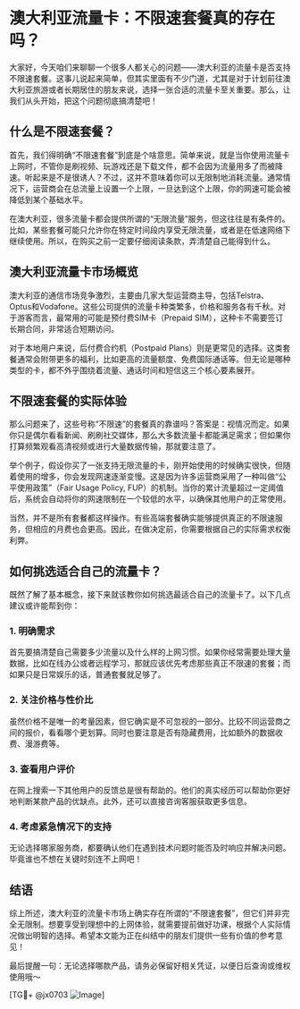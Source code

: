# 澳大利亚流量卡：不限速套餐真的存在吗？

大家好，今天咱们来聊聊一个很多人都关心的问题——澳大利亚的流量卡是否支持不限速套餐。这事儿说起来简单，但其实里面有不少门道，尤其是对于计划前往澳大利亚旅游或者长期居住的朋友来说，选择一张合适的流量卡至关重要。那么，让我们从头开始，把这个问题彻底搞清楚吧！

## 什么是不限速套餐？

首先，我们得明确“不限速套餐”到底是个啥意思。简单来说，就是当你使用流量卡上网时，不管你是刷视频、玩游戏还是下载文件，都不会因为流量用多了而被降速。听起来是不是很诱人？不过，这并不意味着你可以无限制地消耗流量。通常情况下，运营商会在总流量上设置一个上限，一旦达到这个上限，你的网速可能会被降低到某个基础水平。

在澳大利亚，很多流量卡都会提供所谓的“无限流量”服务，但这往往是有条件的。比如，某些套餐可能只允许你在特定时间段内享受无限流量，或者是在低速网络下继续使用。所以，在购买之前一定要仔细阅读条款，弄清楚自己能得到什么。

## 澳大利亚流量卡市场概览

澳大利亚的通信市场竞争激烈，主要由几家大型运营商主导，包括Telstra、Optus和Vodafone。这些公司提供的流量卡种类繁多，价格和服务各有千秋。对于游客而言，最常用的可能是预付费SIM卡（Prepaid SIM），这种卡不需要签订长期合同，非常适合短期访问。

对于本地用户来说，后付费合约机（Postpaid Plans）则是更常见的选择。这类套餐通常会附带更多的福利，比如更高的流量额度、免费国际通话等。但无论是哪种类型的卡，都不外乎围绕着流量、通话时间和短信这三个核心要素展开。

## 不限速套餐的实际体验

那么问题来了，这些号称“不限速”的套餐真的靠谱吗？答案是：视情况而定。如果你只是偶尔看看新闻、刷刷社交媒体，那么大多数流量卡都能满足需求；但如果你打算频繁观看高清视频或进行大量数据传输，那就要注意了。

举个例子，假设你买了一张支持无限流量的卡，刚开始使用的时候确实很快，但随着使用的增多，你会发现网速逐渐变慢。这是因为许多运营商采用了一种叫做“公平使用政策”（Fair Usage Policy, FUP）的机制。当你的累计流量超过一定阈值后，系统会自动将你的网速限制在一个较低的水平，以确保其他用户的正常使用。

当然，并不是所有套餐都这样操作。有些高端套餐确实能够提供真正的不限速服务，但相应的月费也会更高。因此，在做决定前，你需要根据自己的实际需求权衡利弊。

## 如何挑选适合自己的流量卡？

既然了解了基本概念，接下来就该教你如何挑选最适合自己的流量卡了。以下几点建议或许能帮到你：

### 1. 明确需求
首先要搞清楚自己需要多少流量以及什么样的上网习惯。如果你经常需要处理大量数据，比如在线办公或者远程学习，那就应该优先考虑那些真正不限速的套餐；而如果只是日常娱乐的话，普通套餐就足够了。

### 2. 关注价格与性价比
虽然价格不是唯一的考量因素，但它确实是不可忽视的一部分。比较不同运营商之间的报价，看看哪个更划算。同时也要注意是否有隐藏费用，比如额外的数据收费、漫游费等。

### 3. 查看用户评价
在网上搜索一下其他用户的反馈总是很有帮助的。他们的真实经历可以帮助你更好地判断某款产品的优缺点。此外，还可以直接咨询客服获取更多信息。

### 4. 考虑紧急情况下的支持
无论选择哪家服务商，都要确认他们在遇到技术问题时能否及时响应并解决问题。毕竟谁也不想在关键时刻连不上网吧！

## 结语

综上所述，澳大利亚的流量卡市场上确实存在所谓的“不限速套餐”，但它们并非完全无限制。想要享受到理想中的上网体验，就需要提前做好功课，根据个人实际情况做出明智的选择。希望本文能为正在纠结中的朋友们提供一些有价值的参考意见！

最后提醒一句：无论选择哪款产品，请务必保留好相关凭证，以便日后查询或维权使用哦～  

[TG💪+ @jx0703 ![Image](https://github.com/user-attachments/assets/dbca1d08-cadb-493c-b0ec-ad6f7a83f270)]